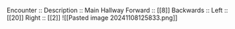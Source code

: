 Encounter :: 
Description :: Main Hallway
Forward :: [[8]]
Backwards :: 
Left :: [[20]]
Right :: [[2]]
![[Pasted image 20241108125833.png]]